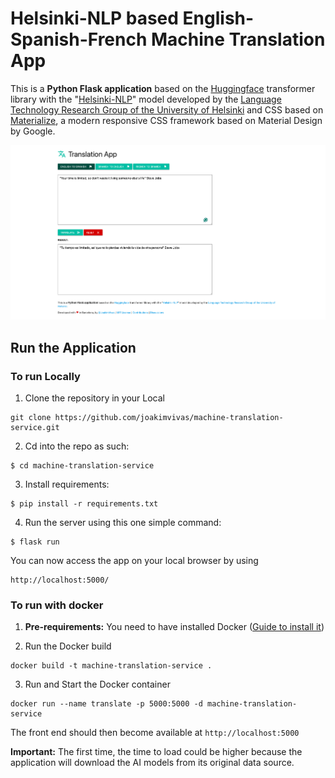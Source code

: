 # Helsinki-NLP based English-Spanish-French Machine Translation App

This is a **Python Flask application** based on the [Huggingface](https://huggingface.co) transformer library with the "[Helsinki-NLP](https://huggingface.co/Helsinki-NLP)" model developed by the [Language Technology Research Group of the University of Helsinki](https://blogs.helsinki.fi/language-technology/) and CSS based on [Materialize](https://materializecss.com/), a modern responsive CSS framework based on Material Design by Google.

![Homescreen](/static/images/Helsinki-NLP-based-English-Spanish-Machine-Translation-App.png)

## Run the Application
### To run Locally

1. Clone the repository in your Local
```
git clone https://github.com/joakimvivas/machine-translation-service.git
```

2. Cd into the repo as such:
```
$ cd machine-translation-service
```

3. Install requirements:
```
$ pip install -r requirements.txt
```

4. Run the server using this one simple command:
```
$ flask run
```
You can now access the app on your local browser by using
```
http://localhost:5000/
```

### To run with docker

1. **Pre-requirements:** You need to have installed Docker ([Guide to install it](https://docs.docker.com/engine/install/))

2. Run the Docker build
```
docker build -t machine-translation-service .
```

3. Run and Start the Docker container
```
docker run --name translate -p 5000:5000 -d machine-translation-service
```

The front end should then become available at ```http://localhost:5000```

**Important:** The first time, the time to load could be higher because the application will download the AI models from its original data source.